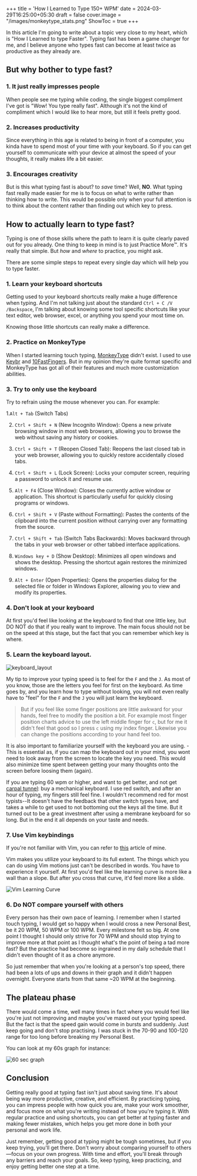 +++
title = 'How I Learned to Type 150+ WPM'
date = 2024-03-29T16:25:00+05:30
draft = false
cover.image = "/images/monkeytype_stats.png"
ShowToc = true
+++

In this article I'm going to write about a topic very close to my heart, which is "How I Learned to type Faster". Typing fast has been a game changer for me, and I believe anyone who types fast can become at least twice as productive as they already are. 


## But why bother to type fast?

### 1. It just really impresses people

When people see me typing while coding, the single biggest compliment I've got is "Wow! You type really fast". Although it's not the kind of compliment which I would like to hear more, but still it feels pretty good.

### 2. Increases productivity

Since everything in this age is related to being in front of a computer, you kinda have to spend most of your time with your keyboard. So if you can get yourself to communicate with your device at almost the speed of your thoughts, it really makes life a bit easier.

### 3. Encourages creativity

But is this what typing fast is about? to *save* time? Well, **NO**. What typing fast really made easier for me is to focus on what to write rather than thinking how to write. This would be possible only when your full attention is to think about the content rather than finding out which key to press.


## How to actually learn to type fast?

Typing is one of those skills where the path to learn it is quite clearly paved out for you already. 
One thing to keep in mind is to just Practice More&trade;. It's really that simple. 
But *how*  and *where* to practice, you might ask.

There are some simple steps to repeat every single day which will help you to type faster.

### 1. Learn your keyboard shortcuts

Getting used to your keyboard shortcuts really make a huge difference when typing. And I'm not talking just about the standard `Ctrl + C /V /Backspace`, I'm talking about knowing some tool specific shortcuts like your text editor, web browser, excel, or anything you spend your most time on.

Knowing those little shortcuts can really make a difference.

### 2. Practice on MonkeyType

When I started learning touch typing, [MonkeyType](https://monkeytype.com/) didn't exist. I used to use [Keybr](https://www.keybr.com/) and [10FastFingers](https://10fastfingers.com/). But in my opinion they're quite format specific and MonkeyType has got all of their features and much more customization abilities.

### 3. Try to only use the keyboard

Try to refrain using the mouse whenever you can. For example:

1.`Alt + Tab` (Switch Tabs)

2.  `Ctrl + Shift + N` (New Incognito Window): Opens a new private browsing window in most web browsers, allowing you to browse the web without saving any history or cookies.

3. `Ctrl + Shift + T` (Reopen Closed Tab): Reopens the last closed tab in your web browser, allowing you to quickly restore accidentally closed tabs.

4. `Ctrl + Shift + L` (Lock Screen): Locks your computer screen, requiring a password to unlock it and resume use.

5. `Alt + F4` (Close Window): Closes the currently active window or application. This shortcut is particularly useful for quickly closing programs or windows.

6. `Ctrl + Shift + V` (Paste without Formatting): Pastes the contents of the clipboard into the current position without carrying over any formatting from the source.

7. `Ctrl + Shift + Tab` (Switch Tabs Backwards): Moves backward through the tabs in your web browser or other tabbed interface applications.

8. `Windows key + D` (Show Desktop): Minimizes all open windows and shows the desktop. Pressing the shortcut again restores the minimized windows.

9. `Alt + Enter` (Open Properties): Opens the properties dialog for the selected file or folder in Windows Explorer, allowing you to view and modify its properties.

### 4. Don't look at your keyboard

At first you'd feel like looking at the keyboard to find that one little key, but DO NOT do that if you really want to improve. The main focus should not be on the speed at this stage, but the fact that you can remember which key is where.

### 5. Learn the keyboard layout.
![keyboard_layout](/images/keyboard_layout.png)

My tip to improve your typing speed is to feel for the `F` and the `J`. As most of you know, those are the letters you feel for first on the keyboard. As time goes by, and you learn how to type without looking, you will not even really have to "feel" for the `F` and the `J` you will just learn the keyboard.

> But if you feel like some finger positions are little awkward for your hands, feel free to modify the position a bit. For example most finger position charts advice to use the left middle finger for `c`, but for me it didn't feel that good so I press `c` using my index finger. Likewise you can change the positions according to your hand feel too.

It is also important to familiarize yourself with the keyboard you are using. - This is essential as, if you can map the keyboard out in your mind, you wont need to look away from the screen to locate the key you need. This would also minimize time spent between getting your many thoughts onto the screen before loosing them (again).

If you are typing 60 wpm or higher, and want to get better, and not get [carpal tunnel](https://www.webmd.com/pain-management/carpal-tunnel/carpal-tunnel-syndrome): buy a mechanical keyboard. I use red switch, and after an hour of typing, my fingers still feel fine. I wouldn't recommend red for most typists--It doesn't have the feedback that other switch types have, and takes a while to get used to not bottoming out the keys all the time. But it turned out to be a great investment after using a membrane keyboard for so long. But in the end it all depends on your taste and needs.

### 7. Use Vim keybindings

If you're not familiar with Vim, you can refer to [this](https://jitesh117.github.io/blog/why-i-use-vim-and-why-you-should-too/) article of mine.

Vim makes you utilize your keyboard to its full extent. The things which you can do using Vim motions just can't be described in words. You have to experience it yourself. At first you'd feel like the learning curve is more like a wall than a slope. But after you cross that curve, it'd feel more like a slide.

![Vim Learning Curve](/images/vim_graph.png)
### 6. Do NOT compare yourself with others

Every person has their own pace of learning. I remember when I started touch typing, I would get so happy when I would cross a new Personal Best, be it 20 WPM, 50 WPM or 100 WPM. Every milestone felt so big. At one point I thought I should only strive for 70 WPM and should stop trying to improve more at that point as I thought what's the point of being a tad more fast? But the practice had become so ingrained in my daily schedule that I didn't even thought of it as a chore anymore.

So just remember that when you're looking at a person's top speed, there had been a lots of ups and downs in their graph and it didn't happen overnight. Everyone starts from that same ~20 WPM at the beginning.
## The plateau phase

There would come a time, well many times in fact where you would feel like you're just not improving and maybe you've maxed out your typing speed. But the fact is that the speed gain would come in bursts and suddenly. Just keep going and don't stop practising. I was stuck in the 70-90 and  100-120 range for too long before breaking my Personal Best. 

You can look at my 60s graph for instance:

![60 sec graph](/images/60_graph.png)

## Conclusion


Getting really good at typing fast isn't just about saving time. It's about being way more productive, creative, and efficient. By practicing typing, you can impress people with how quick you are, make your work smoother, and focus more on what you're writing instead of how you're typing it. With regular practice and using shortcuts, you can get better at typing faster and making fewer mistakes, which helps you get more done in both your personal and work life.

Just remember, getting good at typing might be tough sometimes, but if you keep trying, you'll get there. Don't worry about comparing yourself to others—focus on your own progress. With time and effort, you'll break through any barriers and reach your goals. So, keep typing, keep practicing, and enjoy getting better one step at a time.